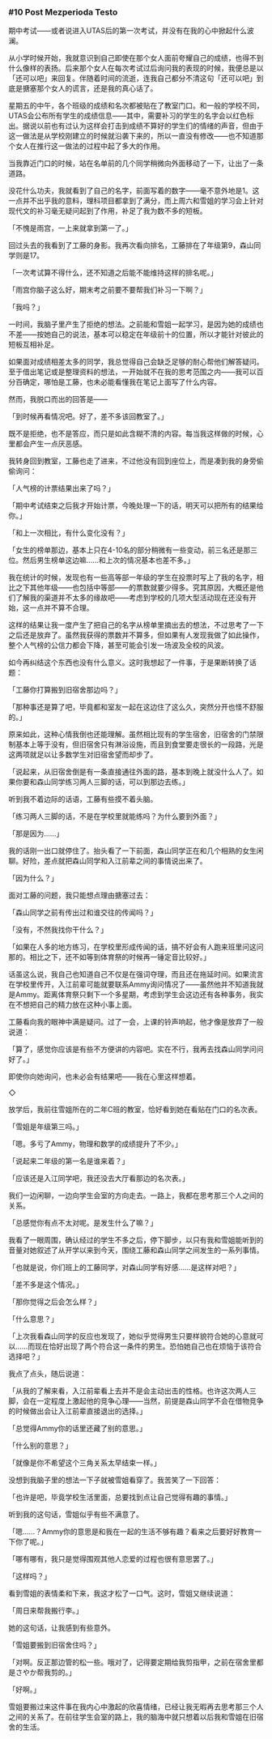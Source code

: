 ### #10 Post Mezperioda Testo

期中考试——或者说进入UTAS后的第一次考试，并没有在我的心中掀起什么波澜。

从小学时候开始，我就意识到自己即使在那个女人面前夸耀自己的成绩，也得不到什么像样的表扬。后来那个女人在每次考试过后询问我的表现的时候，我便总是以「还可以吧」来回复。伴随着时间的流逝，连我自己都分不清这句「还可以吧」到底是搪塞那个女人的谎言，还是我的真心话了。

星期五的中午，各个班级的成绩和名次都被贴在了教室门口。和一般的学校不同，UTAS会公布所有学生的成绩信息——其中，需要补习的学生的名字会以红色标出。据说以前也有过认为这样会打击到成绩不算好的学生们的情绪的声音，但由于这一做法是从学校刚建立的时候就沿袭下来的，所以一直没有修改——也不知道那个女人在推行这一做法的过程中起了多大的作用。

当我靠近门口的时候，站在名单前的几个同学稍微向外面移动了一下，让出了一条道路。

没花什么功夫，我就看到了自己的名字，前面写着的数字——毫不意外地是1。这一点并不出乎我的意料，理科项目都拿到了满分，而上周六和雪姐的学习会上针对现代文的补习毫无疑问起到了作用，补足了我为数不多的短板。

「不愧是雨宫，一上来就拿到第一了。」

回过头去的我看到了工藤的身影。我再次看向排名，工藤排在了年级第9，森山同学则是17。

「一次考试算不得什么，还不知道之后能不能维持这样的排名呢。」

「雨宫你脑子这么好，期末考之前要不要帮我们补习一下啊？」

「我吗？」

一时间，我脑子里产生了拒绝的想法。之前能和雪姐一起学习，是因为她的成绩也不差——按她自己的说法，基本可以稳定在年级前十的位置，所以才能针对彼此的短板互相补足。

如果面对成绩相差太多的同学，我总觉得自己会缺乏足够的耐心帮他们解答疑问。至于借出笔记或是整理资料的想法，一开始就不在我的思考范围之内——我可以百分百确定，哪怕是工藤，也未必能看懂我在笔记上面写了什么内容。

然而，我脱口而出的回答是——

「到时候再看情况吧。好了，差不多该回教室了。」

既不是拒绝，也不是答应，而只是如此含糊不清的内容。每当我这样做的时候，心里都会产生一点厌恶感。

我转身回到教室，工藤也走了进来，不过他没有回到座位上，而是凑到我的身旁偷偷询问：

「人气榜的计票结果出来了吗？」

「期中考试结束之后我才开始计票，今晚处理一下的话，明天可以把所有的结果给你。」

「和上一次相比，有什么变化没有？」

「女生的榜单那边，基本上只在4-10名的部分稍微有一些变动，前三名还是那三位。然后男生榜单这边嘛……和上次的情况基本也差不多。」

我在统计的时候，发现也有一些高等部一年级的学生在投票时写上了我的名字，相比之下其他年级——也包括中等部——的票数就要少得多。究其原因，大概还是他们了解我的渠道并不太多的缘故吧——考虑到学校的几项大型活动现在还没有开始，这一点并不算不合理。

这样的结果让我一度产生了把自己的名字从榜单里摘出去的想法，不过思考了一下之后还是放弃了。虽然我获得的票数并不算多，但如果有人发现我做了如此操作，整个人气榜的公信力都会下降，甚至可能会引发一场波及全校的风波。

如今再纠结这个东西也没有什么意义。这时我想起了一件事，于是果断转换了话题：

「工藤你打算搬到旧宿舍那边吗？」

「那种事还是算了吧，毕竟都和室友一起在这边住了这么久，突然分开也怪不舒服的。」

原来如此，这种心情我倒也还能理解。虽然相比现有的学生宿舍，旧宿舍的门禁限制基本上等于没有，但旧宿舍只有淋浴设施，而且到食堂要走很长的一段路，光是这两项就足以让多数学生对旧宿舍望而却步了。

「说起来，从旧宿舍倒是有一条直接通往外面的路，基本到晚上就没什么人了。如果你要和森山同学练习两人三脚的话，可以到那边去练。」

听到我不着边际的话语，工藤有些摸不着头脑。

「练习两人三脚的话，不是在学校里就能练吗？为什么要到外面？」

「那是因为……」

我的话刚一出口就停住了。抬头看了一下前面，森山同学正在和几个相熟的女生闲聊。好险，差点就把森山同学和入江前辈之间的事情说出来了。

「因为什么？」

面对工藤的问题，我只能想点理由搪塞过去：

「森山同学之前有传出过和谁交往的传闻吗？」

「没有，不然我找你干什么？」

「如果在人多的地方练习，在学校里形成传闻的话，搞不好会有人跑来班里问这问那的。相比之下，还不如等到体育祭的时候再一锤定音比较好。」

话虽这么说，我自己也知道自己不仅是在强词夺理，而且还在拖延时间。如果流言在学校里传开，入江前辈可能就要联系Ammy询问情况了——虽然他并不知道我就是Ammy。距离体育祭只剩下一个多星期，考虑到学生会这边还有各种事务，我实在不想把自己的精力放在这种小事上面。

工藤看向我的眼神中满是疑问。过了一会，上课的铃声响起，他才像是放弃了一般说道：

「算了，感觉你应该是有些不方便讲的内容吧。实在不行，我再去找森山同学问问好了。」

即使你向她询问，也未必会有结果吧——我在心里这样想着。

◇

放学后，我前往雪姐所在的二年C班的教室，恰好看到她在看贴在门口的名次表。

「雪姐是年级第三吗。」

「嗯。多亏了Ammy，物理和数学的成绩提升了不少。」

「说起来二年级的第一名是谁来着？」

「应该还是入江同学吧，我还没去大厅看那边的名次表。」

我们一边闲聊，一边向学生会室的方向走去。一路上，我都在思考那三个人之间的关系。

「总感觉你有点不太对呢。是发生什么了嘛？」

我看了一眼周围，确认经过的学生不多之后，停下脚步，以只有我和雪姐能听到的音量对她叙述了从开学以来到今天，围绕工藤和森山同学之间发生的一系列事情。

「也就是说，你们班上的工藤同学，对森山同学有好感……是这样对吧？」

「差不多是这个情况。」

「那你觉得之后会怎么样？」

「什么意思？」

「上次我看森山同学的反应也发现了，她似乎觉得男生只要样貌符合她的心意就可以……而现在恰好出现了两个符合这一条件的男生。恐怕她自己也在烦恼于该符合选择吧？」

我点了点头，随后说道：

「从我的了解来看，入江前辈看上去并不是会主动出击的性格。也许这次两人三脚，会在一定程度上激起他的竞争心理——当然，前提是森山同学不会在借物竞争的时候做出会让入江前辈直接退出的选择。」

「总觉得Ammy你的话里还藏了别的意思。」

「什么别的意思？」

「就像是你不希望这个三角关系太早结束一样。」

没想到我脑子里的想法一下子就被雪姐看穿了。我苦笑了一下回答：

「也许是吧，毕竟学校生活里面，总要找到点让自己觉得有趣的事情。」

听到我的这句话，雪姐似乎有些不满意了。

「嗯……？Ammy你的意思是和我在一起的生活不够有趣？看来之后要好好教育一下你了呢。」

「哪有哪有，我只是觉得围观其他人恋爱的过程也很有意思罢了。」

「这样吗？」

看到雪姐的表情柔和下来，我这才松了一口气。这时，雪姐又继续说道：

「周日来帮我搬行李。」

她的这句话，让我感到有些意外。

「雪姐要搬到旧宿舍住吗？」

「对啊。反正那边管的松一些。哦对了，记得要定期给我剪指甲，之前在宿舍里都是さやか帮我剪的。」

「好啊。」

雪姐要搬过来这件事在我内心中激起的欣喜情绪，已经让我无暇再去思考那三个人之间的关系了。在前往学生会室的路上，我的脑海中就只想着以后我和雪姐在旧宿舍的生活。
